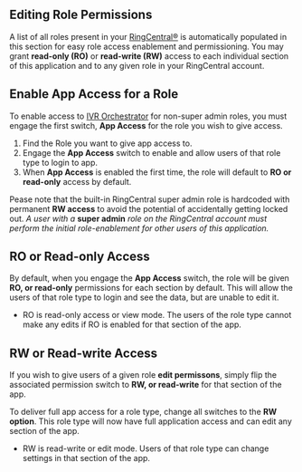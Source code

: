## Editing Role Permissions

A list of all roles present in your [RingCentral®](https://ringcentral.com) is automatically populated in this section for easy role access enablement and permissioning. You may grant **read-only (RO)** or **read-write (RW)** access to each individual section of this application and to any given role in your RingCentral account.

## Enable App Access for a Role

To enable access to [IVR Orchestrator](https://ivrorchestrator.ps.ringcentral.com) for non-super admin roles, you must engage the first switch, **App Access** for the role you wish to give access.

1. Find the Role you want to give app access to.
2. Engage the **App Access** switch to enable and allow users of that role type to login to app.
3. When **App Access** is enabled the first time, the role will default to **RO or read-only** access by default.

Pease note that the built-in RingCentral super admin role is hardcoded with permanent **RW access** to avoid the potential of accidentally getting locked out. *A user with a* **super admin** *role on the RingCentral account must perform the initial role-enablement for other users of this application.*

## RO or Read-only Access

By default, when you engage the **App Access** switch, the role will be given **RO, or read-only** permissions for each section by default. This will allow the users of that role type to login and see the data, but are unable to edit it.

* RO is read-only access or view mode. The users of the role type cannot make any edits if RO is enabled for that section of the app.

## RW or Read-write Access

If you wish to give users of a given role **edit permissons**, simply flip the associated permission switch to **RW, or read-write** for that section of the app. 

To deliver full app access for a role type, change all switches to the **RW option**. This role type will now have full application access and can edit any section of the app.

* RW is read-write or edit mode. Users of that role type can change settings in that section of the app.